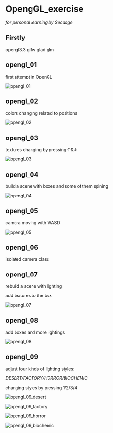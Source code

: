 # OpengGL_exercise
*for personal learning by Secdoge*

## Firstly

opengl3.3 glfw glad glm 

## opengl_01

first attempt in OpenGL

![opengl_01](./pics/opengl_01.png)

## opengl_02

colors changing related to positions

![opengl_02](./pics/opengl_02.png)

## opengl_03

textures changing by pressing ↑&↓

![opengl_03](./pics/opengl_03.png)

## opengl_04

build a scene with boxes and some of them spining

![opengl_04](./pics/opengl_04.png)

## opengl_05

camera moving with WASD

![opengl_05](./pics/opengl_05.png)

## opengl_06

isolated camera class



## opengl_07

rebuild a scene with lighting

add textures to the box

![opengl_07](./pics/opengl_07.png)

## opengl_08

add boxes and more lightings

![opengl_08](./pics/opengl_08.png)

## opengl_09

adjust four kinds of lighting styles:

*DESERT/FACTORY/HORROR/BIOCHEMIC*

changing styles by pressing 1/2/3/4

![opengl_09_desert](./pics/opengl_09_desert.png)

![opengl_09_factory](./pics/opengl_09_factory.png)

![opengl_09_horror](./pics/opengl_09_horror.png)

![opengl_09_biochemic](./pics/opengl_09_biochemic.png)

